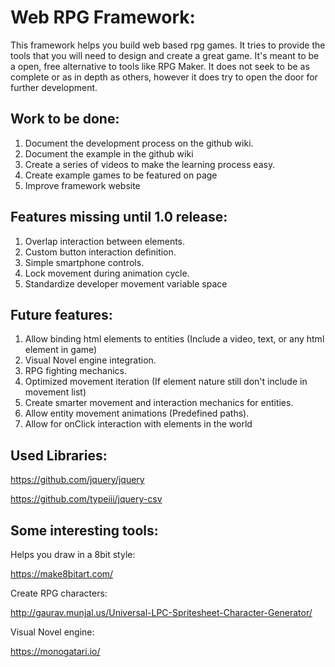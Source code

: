 # Web RPG Framework:
This framework helps you build web based rpg games. It tries to provide the tools that you will need to design and create a great game. It's meant to be a open, free alternative to tools like RPG Maker. It does not seek to be as complete or as in depth as others, however it does try to open the door for further development.

## Work to be done:
1. Document the development process on the github wiki.
2. Document the example in the github wiki
3. Create a series of videos to make the learning process easy.
4. Create example games to be featured on page
5. Improve framework website

## Features missing until 1.0 release:
1. Overlap interaction between elements.
2. Custom button interaction definition.
3. Simple smartphone controls.
4. Lock movement during animation cycle.
5. Standardize developer movement variable space

## Future features:
1. Allow binding html elements to entities (Include a video, text, or any html element in game)
1. Visual Novel engine integration.
2. RPG fighting mechanics.
3. Optimized movement iteration (If element nature still don't include in movement list)
4. Create smarter movement and interaction mechanics for entities.
5. Allow entity movement animations (Predefined paths).
6. Allow for onClick interaction with elements in the world

## Used Libraries:

https://github.com/jquery/jquery

https://github.com/typeiii/jquery-csv

## Some interesting tools:

Helps you draw in a 8bit style:

https://make8bitart.com/


Create RPG characters:

http://gaurav.munjal.us/Universal-LPC-Spritesheet-Character-Generator/


Visual Novel engine:

https://monogatari.io/
